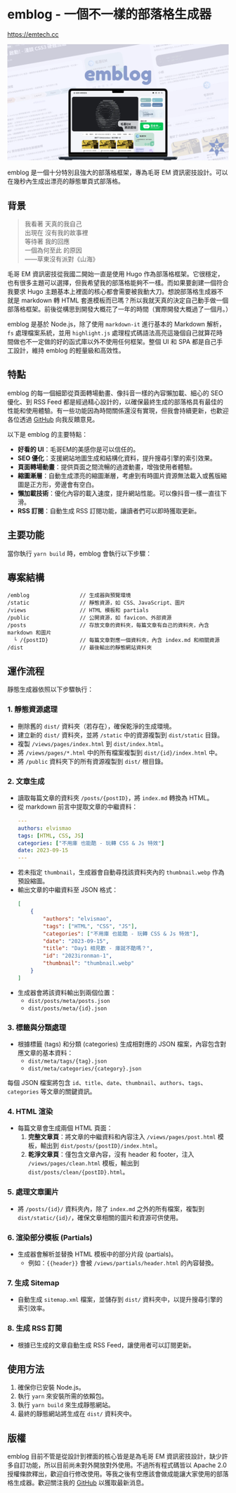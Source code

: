 
# emblog - 一個不一樣的部落格生成器

https://emtech.cc

![](emblog/og.webp)

emblog 是一個十分特別且強大的部落格框架，專為毛哥 EM 資訊密技設計。可以在幾秒內生成出漂亮的靜態單頁式部落格。

## 背景

> 我看著 天真的我自己  
> 出現在 沒有我的故事裡  
> 等待著 我的回應  
> 一個為何至此 的原因  
> ——草東沒有派對《山海》

毛哥 EM 資訊密技從我國二開始一直是使用 Hugo 作為部落格框架。它很穩定，也有很多主題可以選擇，但我希望我的部落格能夠不一樣。而如果要創建一個符合我要求 Hugo 主題基本上裡面的核心都會需要被我動大刀。想說部落格生成器不就是 markdown 轉 HTML 套進模板而已嗎？所以我就天真的決定自己動手做一個部落格框架。前後從構思到開發大概花了一年的時間（實際開發大概過了一個月。）

emblog 是基於 Node.js，除了使用 `markdown-it` 進行基本的 Markdown 解析，`fs` 處理檔案系統，並用 `highlight.js` 處理程式碼語法高亮這幾個自己就算花時間做也不一定做的好的函式庫以外不使用任何框架。整個 UI 和 SPA 都是自己手工設計，維持 emblog 的輕量級和高效性。

## 特點

emblog 的每一個細節從頁面轉場動畫、像抖音一樣的內容懶加載、細心的 SEO 優化、到 RSS Feed 都是經過精心設計的，以確保最終生成的部落格具有最佳的性能和使用體驗。有一些功能因為時間關係還沒有實現，但我會持續更新，也歡迎各位透過 [GitHub](https://github.com/Edit-Mr/emtech) 向我反饋意見。

以下是 emblog 的主要特點：

-   **好看的 UI**：毛哥EM的美感你是可以信任的。
-   **SEO 優化**：支援網站地圖生成和結構化資料，提升搜尋引擎的索引效果。
-   **頁面轉場動畫**：提供頁面之間流暢的過渡動畫，增強使用者體驗。
-   **縮圖漸層**：自動生成漂亮的縮圖漸層，考慮到有時圖片資源無法載入或舊版縮圖是正方形，旁邊會有空白。
-   **懶加載技術**：優化內容的載入速度，提升網站性能。可以像抖音一樣一直往下滑。
-   **RSS 訂閱**：自動生成 RSS 訂閱功能，讓讀者們可以即時獲取更新。

## 主要功能

當你執行 `yarn build` 時，emblog 會執行以下步驟：

## 專案結構

```plaintext
/emblog                // 生成器與預覽環境
/static                // 靜態資源，如 CSS、JavaScript、圖片
/views                 // HTML 模板和 partials
/public                // 公開資源，如 favicon、外部資源
/posts                 // 存放文章的資料夾，每篇文章有自己的資料夾，內含 markdown 和圖片
  └ /{postID}          // 每篇文章對應一個資料夾，內含 index.md 和相關資源
/dist                  // 最後輸出的靜態網站資料夾
```

## 運作流程

靜態生成器依照以下步驟執行：

### 1. 靜態資源處理

-   刪除舊的 `dist/` 資料夾（若存在），確保乾淨的生成環境。
-   建立新的 `dist/` 資料夾，並將 `/static` 中的資源複製到 `dist/static` 目錄。
-   複製 `/views/pages/index.html` 到 `dist/index.html`。
-   將 `/views/pages/*.html` 中的所有檔案複製到 `dist/{id}/index.html` 中。
-   將 `/public` 資料夾下的所有資源複製到 `dist/` 根目錄。

### 2. 文章生成

-   讀取每篇文章的資料夾 `/posts/{postID}`，將 `index.md` 轉換為 HTML。
-   從 markdown 前言中提取文章的中繼資料：
    ```yaml
    ---
    authors: elvismao
    tags: [HTML, CSS, JS]
    categories: ["不用庫 也能酷 - 玩轉 CSS & Js 特效"]
    date: 2023-09-15
    ---
    ```
-   若未指定 `thumbnail`，生成器會自動尋找該資料夾內的 `thumbnail.webp` 作為預設縮圖。
-   輸出文章的中繼資料至 JSON 格式：
    ```json
    [
        {
            "authors": "elvismao",
            "tags": ["HTML", "CSS", "JS"],
            "categories": ["不用庫 也能酷 - 玩轉 CSS & Js 特效"],
            "date": "2023-09-15",
            "title": "Day1 相見歡 - 庫就不酷嗎？",
            "id": "2023ironman-1",
            "thumbnail": "thumbnail.webp"
        }
    ]
    ```
-   生成器會將該資料輸出到兩個位置：
    -   `dist/posts/meta/posts.json`
    -   `dist/posts/meta/{id}.json`

### 3. 標籤與分類處理

-   根據標籤 (tags) 和分類 (categories) 生成相對應的 JSON 檔案，內容包含對應文章的基本資料：
    -   `dist/meta/tags/{tag}.json`
    -   `dist/meta/categories/{category}.json`

每個 JSON 檔案將包含 `id`、`title`、`date`、`thumbnail`、`authors`、`tags`、`categories` 等文章的關鍵資訊。

### 4. HTML 渲染

-   每篇文章會生成兩個 HTML 頁面：
    1. **完整文章頁**：將文章的中繼資料和內容注入 `/views/pages/post.html` 模板，輸出到 `dist/posts/{postID}/index.html`。
    2. **乾淨文章頁**：僅包含文章內容，沒有 header 和 footer，注入 `/views/pages/clean.html` 模板，輸出到 `dist/posts/clean/{postID}.html`。

### 5. 處理文章圖片

-   將 `/posts/{id}/` 資料夾內，除了 `index.md` 之外的所有檔案，複製到 `dist/static/{id}/`，確保文章相關的圖片和資源可供使用。

### 6. 渲染部分模板 (Partials)

-   生成器會解析並替換 HTML 模板中的部分片段 (partials)。
    -   例如：`{{header}}` 會被 `/views/partials/header.html` 的內容替換。

### 7. 生成 Sitemap

-   自動生成 `sitemap.xml` 檔案，並儲存到 `dist/` 資料夾中，以提升搜尋引擎的索引效率。

### 8. 生成 RSS 訂閱

-   根據已生成的文章自動生成 RSS Feed，讓使用者可以訂閱更新。

## 使用方法

1. 確保你已安裝 Node.js。
2. 執行 `yarn` 來安裝所需的依賴包。
3. 執行 `yarn build` 來生成靜態網站。
4. 最終的靜態網站將生成在 `dist/` 資料夾中。

## 版權

emblog 目前不管是從設計到裡面的核心皆是是為毛哥 EM 資訊密技設計，缺少許多自訂功能，所以目前尚未對外開放對外使用。不過所有程式碼皆以 Apache 2.0 授權條款釋出，歡迎自行修改使用。等我之後有空應該會做成能讓大家使用的部落格生成器。歡迎關注我的 [GitHub](https://github.com/Edit-Mr/emtech) 以獲取最新消息。